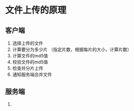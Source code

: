 # 文件上传的原理

## 客户端

1. 选择上传的文件
2. 计算要分为多少片 （指定片数，根据每片的大小，计算片数）
3. 计算文件的md5值
4. 校验文件的md5值
5. 检查并分片上传
6. 通知服务端合并文件


## 服务端
1. 
